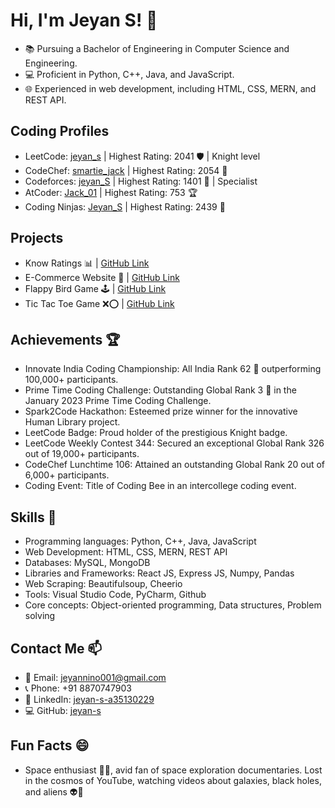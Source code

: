 # Hi, I'm Jeyan S! 👋

- 📚 Pursuing a Bachelor of Engineering in Computer Science and Engineering.
- 💻 Proficient in Python, C++, Java, and JavaScript.
- 🌐 Experienced in web development, including HTML, CSS, MERN, and REST API.

## Coding Profiles

- LeetCode: [jeyan_s](https://leetcode.com/jeyan_s) | Highest Rating: 2041 🛡️ | Knight level
- CodeChef: [smartie_jack](https://codechef.com/users/smartie_jack) | Highest Rating: 2054 🌟
- Codeforces: [jeyan_S](https://codeforces.com/profile/jeyan_s) | Highest Rating: 1401 🚀 | Specialist
- AtCoder: [Jack_01](https://atcoder.jp/users/Jack_01) | Highest Rating: 753 🏆
- Coding Ninjas: [Jeyan_S](https://codingninjas.com/studio/profile/Jeyan_S) | Highest Rating: 2439 🌟

## Projects

- Know Ratings 📊 | [GitHub Link](https://github.com/jeyan-s/Know-Your-Ratings)
- E-Commerce Website 🛒 | [GitHub Link](https://github.com/jeyan-s/BlueMoon-Ecommerce)
- Flappy Bird Game 🕹️ | [GitHub Link](https://github.com/jeyan-s/Flappy-Bird)
- Tic Tac Toe Game ❌⭕ | [GitHub Link](https://github.com/jeyan-s/Tic-Tac-Toe)

## Achievements 🏆

- Innovate India Coding Championship: All India Rank 62 🌟 outperforming 100,000+ participants.
- Prime Time Coding Challenge: Outstanding Global Rank 3 🚀 in the January 2023 Prime Time Coding Challenge.
- Spark2Code Hackathon: Esteemed prize winner for the innovative Human Library project. 
- LeetCode Badge: Proud holder of the prestigious Knight badge.
- LeetCode Weekly Contest 344: Secured an exceptional Global Rank 326 out of 19,000+ participants.
- CodeChef Lunchtime 106: Attained an outstanding Global Rank 20 out of 6,000+ participants.
- Coding Event: Title of Coding Bee in an intercollege coding event.

## Skills 💪

- Programming languages: Python, C++, Java, JavaScript
- Web Development: HTML, CSS, MERN, REST API
- Databases: MySQL, MongoDB
- Libraries and Frameworks: React JS, Express JS, Numpy, Pandas
- Web Scraping: Beautifulsoup, Cheerio
- Tools: Visual Studio Code, PyCharm, Github
- Core concepts: Object-oriented programming, Data structures, Problem solving

## Contact Me 📫

- 📧 Email: jeyannino001@gmail.com
- 📞 Phone: +91 8870747903
- 💼 LinkedIn: [jeyan-s-a35130229](https://linkedin.com/in/jeyan-s-a35130229)
- 💻 GitHub: [jeyan-s](https://github.com/jeyan-s)

## Fun Facts 😄

- Space enthusiast 🚀🌌, avid fan of space exploration documentaries. Lost in the cosmos of YouTube, watching videos about galaxies, black holes, and aliens 👽🌠
